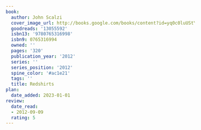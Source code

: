 ```yaml
---
book:
  author: John Scalzi
  cover_image_url: http://books.google.com/books/content?id=yq0c0luUStYC&printsec=frontcover&img=1&zoom=1&edge=curl&source=gbs_api
  goodreads: '13055592'
  isbn13: '9780765316998'
  isbn9: 0765316994
  owned: ''
  pages: '320'
  publication_year: '2012'
  series: ''
  series_position: '2012'
  spine_color: '#ac1e21'
  tags: ''
  title: Redshirts
plan:
  date_added: 2023-01-01
review:
  date_read:
  - 2012-09-09
  rating: 5
---
```

